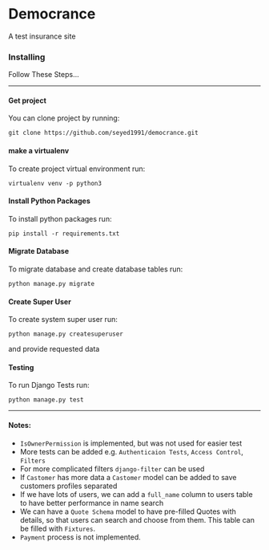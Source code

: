 # Democrance

A test insurance site

### Installing

Follow These Steps...

---
#### Get project
You can clone project by running:
```
git clone https://github.com/seyed1991/democrance.git
```

#### make a virtualenv
To create project virtual environment run:
```
virtualenv venv -p python3
```

#### Install Python Packages
To install python packages run:
```
pip install -r requirements.txt
```

#### Migrate Database

To migrate database and create database tables run:
```
python manage.py migrate
```

#### Create Super User
To create system super user run:

```
python manage.py createsuperuser
```
and provide requested data


#### Testing
To run Django Tests run:
```
python manage.py test
```
---
#### Notes:

- `IsOwnerPermission` is implemented, but was not used for easier test
- More tests can be added e.g. `Authenticaion Tests`, `Access Control`, `Filters`
- For more complicated filters `django-filter` can be used
- If `Castomer` has more data a `Castomer` model can be added to save customers profiles
separated
- If we have lots of users, we can add a `full_name` column to users table to have better
performance in name search
- We can have a `Quote Schema` model to have pre-filled Quotes with details, so that users
can search and choose from them. This table can be filled with `Fixtures`.
- `Payment` process is not implemented.